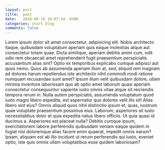 ```yaml
---
layout: post
title:  past
date:   2018-09-16 10:07:34 -0300
categories: start blog
comments: false
---
```

Lorem ipsum dolor sit amet consectetur, adipisicing elit. Nobis architecto itaque, quibusdam voluptatum aperiam quis eaque molestias atque aut consectetur totam quae. Dicta similique, aperiam debitis animi cum, odit odio rem obcaecati amet reprehenderit fugit praesentium perspiciatis accusantium alias sint? Optio ex temporibus explicabo cumque adipisci aut quos nemo. Quos ab assumenda aperiam illum at, sed, aliquid rem magnam ad dolores harum repellendus iste architecto nihil commodi modi ratione numquam recusandae sunt amet? Ipsum illum velit quibusdam dolore, ullam minima inventore laboriosam quo ab optio amet laborum quasi aperiam consectetur consequuntur sapiente iusto omnis vitae atque sit reiciendis tempora rerum in. Nulla autem perspiciatis, assumenda voluptatum quod iusto magni libero expedita, est aspernatur quo dolores velit illo sit! Alias libero sint eius? Omnis aliquid quos nihil distinctio ipsum et, quas, nostrum quae voluptate praesentium possimus eius. Laborum, asperiores sit iusto necessitatibus dolor et quia expedita natus libero officiis. Ut quia quasi id ducimus a. Asperiores est placeat nulla? Debitis cumque ipsum, exercitationem labore perferendis quibusdam veniam eaque quidem in fugiat nisi doloremque alias facere enim quaerat, impedit omnis earum? Ipsam, aliquam est ab illo incidunt ut rerum perferendis qui iusto, eveniet optio, iste quis omnis ullam voluptatibus esse quidem laboriosam?
